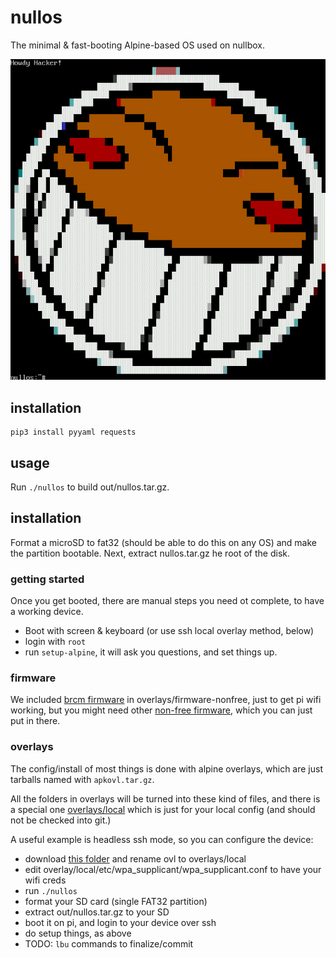# nullos

The minimal & fast-booting Alpine-based OS used on nullbox.

![screenshot](screenshot.png)

## installation

```
pip3 install pyyaml requests
```

## usage

Run `./nullos` to build out/nullos.tar.gz.


## installation

Format a microSD to fat32 (should be able to do this on any OS) and make the partition bootable. Next, extract nullos.tar.gz he root of the disk.

### getting started

Once you get booted, there are manual steps you need ot complete, to have a working device.

- Boot with screen & keyboard (or use ssh local overlay method, below)
- login with `root`
- run `setup-alpine`, it will ask you questions, and set things up.

### firmware

We included [brcm firmware](http://static.sevangelatos.com/raspberry_pi_firmware.tar.bz2) in overlays/firmware-nonfree, just to get pi wifi working, but you might need other [non-free firmware](https://github.com/wkennington/linux-firmware), which you can just put in there.


### overlays

The config/install of most things is done with alpine overlays, which are just tarballs named with `apkovl.tar.gz`.

All the folders in overlays will be turned into these kind of files, and there is a special one [overlays/local](overlays/local) which is just for your local config (and should not be checked into git.)

A useful example is headless ssh mode, so you can configure the device:

- download [this folder](https://github.com/mesca/alpine_headless/tree/master/ovl) and rename ovl to overlays/local
- edit overlay/local/etc/wpa_supplicant/wpa_supplicant.conf to have your wifi creds
- run `./nullos`
- format your SD card (single FAT32 partition)
- extract out/nullos.tar.gz to your SD
- boot it on pi, and login to your device over ssh
- do setup things, as above
- TODO: `lbu` commands to finalize/commit

